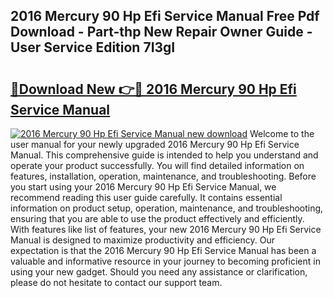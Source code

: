 ## 2016 Mercury 90 Hp Efi Service Manual Free Pdf Download - Part-thp New Repair Owner Guide - User Service Edition 7I3gI

# <h2><a href="http://bc7776.oget.top/?id=2016+Mercury+90+Hp+Efi+Service+Manual">🔗Download New 👉🔴 2016 Mercury 90 Hp Efi Service Manual</a></h2>

[![2016 Mercury 90 Hp Efi Service Manual new download](https://i.imgur.com/5g1atiW.png)](http://bc7776.oget.top/?id=2016+Mercury+90+Hp+Efi+Service+Manual)
Welcome to the user manual for your newly upgraded 2016 Mercury 90 Hp Efi Service Manual. This comprehensive guide is intended to help you understand and operate your product successfully. You will find detailed information on features, installation, operation, maintenance, and troubleshooting. Before you start using your 2016 Mercury 90 Hp Efi Service Manual, we recommend reading this user guide carefully. It contains essential information on product setup, operation, maintenance, and troubleshooting, ensuring that you are able to use the product effectively and efficiently. With features like list of features, your new 2016 Mercury 90 Hp Efi Service Manual is designed to maximize productivity and efficiency. Our expectation is that the 2016 Mercury 90 Hp Efi Service Manual has been a valuable and informative resource in your journey to becoming proficient in using your new gadget. Should you need any assistance or clarification, please do not hesitate to contact our support team.

